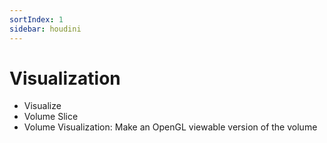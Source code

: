 ```yaml
---
sortIndex: 1
sidebar: houdini
---
```


# Visualization

- Visualize
- Volume Slice
- Volume Visualization: Make an OpenGL viewable version of the volume
